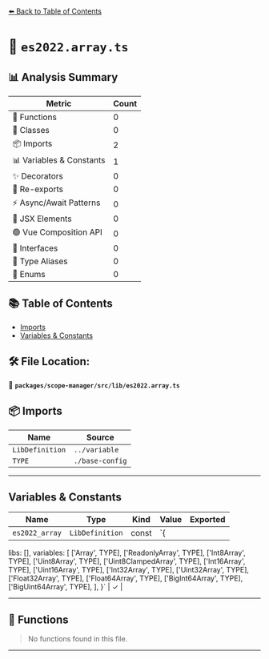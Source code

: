 [⬅️ Back to Table of Contents](../../../../index.md)

# 📄 `es2022.array.ts`

## 📊 Analysis Summary

| Metric | Count |
|--------|-------|
| 🔧 Functions | 0 |
| 🧱 Classes | 0 |
| 📦 Imports | 2 |
| 📊 Variables & Constants | 1 |
| ✨ Decorators | 0 |
| 🔄 Re-exports | 0 |
| ⚡ Async/Await Patterns | 0 |
| 💠 JSX Elements | 0 |
| 🟢 Vue Composition API | 0 |
| 📐 Interfaces | 0 |
| 📑 Type Aliases | 0 |
| 🎯 Enums | 0 |

## 📚 Table of Contents

- [Imports](#imports)
- [Variables & Constants](#variables-constants)

## 🛠️ File Location:
📂 **`packages/scope-manager/src/lib/es2022.array.ts`**

## 📦 Imports

| Name | Source |
|------|--------|
| `LibDefinition` | `../variable` |
| `TYPE` | `./base-config` |


---

## Variables & Constants

| Name | Type | Kind | Value | Exported |
|------|------|------|-------|----------|
| `es2022_array` | `LibDefinition` | const | `{
  libs: [],
  variables: [
    ['Array', TYPE],
    ['ReadonlyArray', TYPE],
    ['Int8Array', TYPE],
    ['Uint8Array', TYPE],
    ['Uint8ClampedArray', TYPE],
    ['Int16Array', TYPE],
    ['Uint16Array', TYPE],
    ['Int32Array', TYPE],
    ['Uint32Array', TYPE],
    ['Float32Array', TYPE],
    ['Float64Array', TYPE],
    ['BigInt64Array', TYPE],
    ['BigUint64Array', TYPE],
  ],
}` | ✓ |


---

## 🔧 Functions

> No functions found in this file.


---